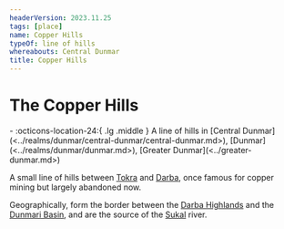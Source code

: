 ```yaml
---
headerVersion: 2023.11.25
tags: [place]
name: Copper Hills
typeOf: line of hills
whereabouts: Central Dunmar
title: Copper Hills
---
```

# The Copper Hills
<div class="grid cards ext-narrow-margin ext-one-column" markdown>
-    :octicons-location-24:{ .lg .middle } A line of hills in [Central Dunmar](<../realms/dunmar/central-dunmar/central-dunmar.md>), [Dunmar](<../realms/dunmar/dunmar.md>), [Greater Dunmar](<../greater-dunmar.md>)  
</div>


A small line of hills between [Tokra](<../realms/dunmar/central-dunmar/tokra/tokra.md>) and [Darba](<../realms/dunmar/coastal-dunmar/darba/darba.md>), once famous for copper mining but largely abandoned now.

Geographically, form the border between the [Darba Highlands](<./darba-highlands.md>) and the [Dunmari Basin](<../dunmari-basin/dunmari-basin.md>), and are the source of the [Sukal](<../rivers/hara-watershed/sukal.md>) river. 

